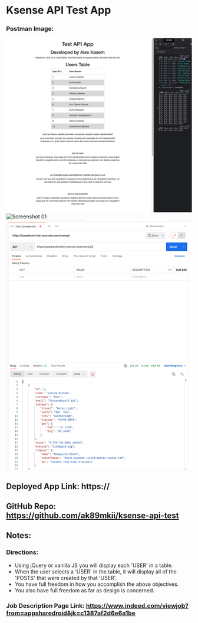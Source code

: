 # Ksense API Test App

### Postman Image:
![Screenshot 01](02.png)
![Screenshot 01](03.png)
![Screenshot 01](01.png)

## Deployed App Link: https://

## GitHub Repo: https://github.com/ak89mkii/ksense-api-test

## Notes:
### Directions:
- Using jQuery or vanilla JS you will display each 'USER' in a table.
- When the user selects a 'USER' in the table, it will display all of the 'POSTS' that were created by that 'USER'. 
- You have full freedom in how you accomplish the above objectives.
- You also have full freedom as far as design is concerned.

### Job Description Page Link: https://www.indeed.com/viewjob?from=appsharedroid&jk=c1387af2d6e6a1be

